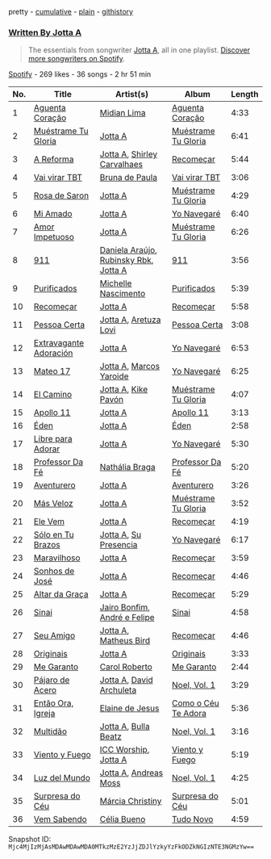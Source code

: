 pretty - [cumulative](/playlists/cumulative/37i9dQZF1EFEQV17m4HQRw.md) - [plain](/playlists/plain/37i9dQZF1EFEQV17m4HQRw) - [githistory](https://github.githistory.xyz/mackorone/spotify-playlist-archive/blob/main/playlists/plain/37i9dQZF1EFEQV17m4HQRw)

### [Written By Jotta A](https://open.spotify.com/playlist/37i9dQZF1EFEQV17m4HQRw)

> The essentials from songwriter <a href="https://artists.spotify.com/songwriter/2AwZEdm5C3ZwyVr3E1j91g">Jotta A</a>, all in one playlist\. <a href="spotify:genre:0JQ5DAqbMKFSCjnQr8QZ3O">Discover more songwriters on Spotify</a>.

[Spotify](https://open.spotify.com/user/spotify) - 269 likes - 36 songs - 2 hr 51 min

| No. | Title | Artist(s) | Album | Length |
|---|---|---|---|---|
| 1 | [Aguenta Coração](https://open.spotify.com/track/3O3QlOVC1iRmpx7NYg42zY) | [Midian Lima](https://open.spotify.com/artist/1UNm54Ts7vBGKcWjbjEmMw) | [Aguenta Coração](https://open.spotify.com/album/6A3lDsk7ulbP2rdHlxulBG) | 4:33 |
| 2 | [Muéstrame Tu Gloria](https://open.spotify.com/track/14BFOwWp5gp0AxgoxVldZe) | [Jotta A](https://open.spotify.com/artist/1q0fWAYirCJgGf8ysLla6y) | [Muéstrame Tu Gloria](https://open.spotify.com/album/1hdMxcb2eRzIuD2YJuDFTb) | 6:41 |
| 3 | [A Reforma](https://open.spotify.com/track/37mqs99CoVLs3q4MQjHWCp) | [Jotta A](https://open.spotify.com/artist/1q0fWAYirCJgGf8ysLla6y), [Shirley Carvalhaes](https://open.spotify.com/artist/6HNIWHUiKtaQwzY424iplT) | [Recomeçar](https://open.spotify.com/album/1Z6xceemw3XRL3F9mcyDnz) | 5:44 |
| 4 | [Vai virar TBT](https://open.spotify.com/track/3h2tZQaIllLw4UwQqQgNMD) | [Bruna de Paula](https://open.spotify.com/artist/2XJDdlk2Dcn3REYUBkCr9Y) | [Vai virar TBT](https://open.spotify.com/album/16AY6gtvOnC6XTfU5Jplzm) | 3:06 |
| 5 | [Rosa de Saron](https://open.spotify.com/track/5XfnU51P1zZH68aFGgesn1) | [Jotta A](https://open.spotify.com/artist/1q0fWAYirCJgGf8ysLla6y) | [Muéstrame Tu Gloria](https://open.spotify.com/album/1hdMxcb2eRzIuD2YJuDFTb) | 4:29 |
| 6 | [Mi Amado](https://open.spotify.com/track/1jeSylgKUYSYQBU00byXTr) | [Jotta A](https://open.spotify.com/artist/1q0fWAYirCJgGf8ysLla6y) | [Yo Navegaré](https://open.spotify.com/album/7vq363NGh8YcUITw1OSmdH) | 6:40 |
| 7 | [Amor Impetuoso](https://open.spotify.com/track/6mnaqZnMNWgNsRKpfQxBYY) | [Jotta A](https://open.spotify.com/artist/1q0fWAYirCJgGf8ysLla6y) | [Muéstrame Tu Gloria](https://open.spotify.com/album/1hdMxcb2eRzIuD2YJuDFTb) | 6:26 |
| 8 | [911](https://open.spotify.com/track/0Ci1S6gSZJ912cYoSZvJMW) | [Daniela Araújo](https://open.spotify.com/artist/0V3UPrVVcCxIxQU43xYDxC), [Rubinsky Rbk](https://open.spotify.com/artist/5K6MRaKDEJ1bLuHQQFaUFH), [Jotta A](https://open.spotify.com/artist/1q0fWAYirCJgGf8ysLla6y) | [911](https://open.spotify.com/album/3PuIN4CvidkN27v8FCJVbq) | 3:56 |
| 9 | [Purificados](https://open.spotify.com/track/0DYqL9ijMsiUZEqMkyTUHL) | [Michelle Nascimento](https://open.spotify.com/artist/2UBlQ9pjsNtW0uSCWkKmHq) | [Purificados](https://open.spotify.com/album/1FChfjyeKe3iD83te6z5Xs) | 5:39 |
| 10 | [Recomeçar](https://open.spotify.com/track/4khL1wI2vAJsI76YYT9AtG) | [Jotta A](https://open.spotify.com/artist/1q0fWAYirCJgGf8ysLla6y) | [Recomeçar](https://open.spotify.com/album/1Z6xceemw3XRL3F9mcyDnz) | 5:58 |
| 11 | [Pessoa Certa](https://open.spotify.com/track/3WeDX4xrTjr22Rua1f94A9) | [Jotta A](https://open.spotify.com/artist/1q0fWAYirCJgGf8ysLla6y), [Aretuza Lovi](https://open.spotify.com/artist/3cKD8x85OnB9pu8T8k5GYe) | [Pessoa Certa](https://open.spotify.com/album/11P5Ts5KJTKuUJB2KHSvY6) | 3:08 |
| 12 | [Extravagante Adoración](https://open.spotify.com/track/1HuHdHmg3jep3qe6OblEUN) | [Jotta A](https://open.spotify.com/artist/1q0fWAYirCJgGf8ysLla6y) | [Yo Navegaré](https://open.spotify.com/album/7vq363NGh8YcUITw1OSmdH) | 6:53 |
| 13 | [Mateo 17](https://open.spotify.com/track/6phOeAec12tnILyQPwNmej) | [Jotta A](https://open.spotify.com/artist/1q0fWAYirCJgGf8ysLla6y), [Marcos Yaroide](https://open.spotify.com/artist/6vg0y8f0OEXhKvk4EiKHtJ) | [Yo Navegaré](https://open.spotify.com/album/7vq363NGh8YcUITw1OSmdH) | 6:25 |
| 14 | [El Camino](https://open.spotify.com/track/4oiAtbB2nWywnV6VaR5Fug) | [Jotta A](https://open.spotify.com/artist/1q0fWAYirCJgGf8ysLla6y), [Kike Pavón](https://open.spotify.com/artist/2TkDdk47FGnvxcjQGDdPd0) | [Muéstrame Tu Gloria](https://open.spotify.com/album/1hdMxcb2eRzIuD2YJuDFTb) | 4:07 |
| 15 | [Apollo 11](https://open.spotify.com/track/2rtrHYY3AyUlpAB8M4GSAC) | [Jotta A](https://open.spotify.com/artist/1q0fWAYirCJgGf8ysLla6y) | [Apollo 11](https://open.spotify.com/album/2twRkiHWXubukZhe4kp7cm) | 3:13 |
| 16 | [Éden](https://open.spotify.com/track/70BE8zAy2Odekx0zNnT9vO) | [Jotta A](https://open.spotify.com/artist/1q0fWAYirCJgGf8ysLla6y) | [Éden](https://open.spotify.com/album/7GD9Q2dIsisdNZTIDAae18) | 2:58 |
| 17 | [Libre para Adorar](https://open.spotify.com/track/3V5gDsGQuqWC7MvNp2vMuV) | [Jotta A](https://open.spotify.com/artist/1q0fWAYirCJgGf8ysLla6y) | [Yo Navegaré](https://open.spotify.com/album/7vq363NGh8YcUITw1OSmdH) | 5:30 |
| 18 | [Professor Da Fé](https://open.spotify.com/track/1cCeyyYDcmSM0OVuuCq6cs) | [Nathália Braga](https://open.spotify.com/artist/4QkSOV4m3EYCOhZXK9y5vV) | [Professor Da Fé](https://open.spotify.com/album/0V3eiSD7WJckQ3rYQOizyr) | 5:20 |
| 19 | [Aventurero](https://open.spotify.com/track/4ZwgnxVK1fxr58BEVo5sZ8) | [Jotta A](https://open.spotify.com/artist/1q0fWAYirCJgGf8ysLla6y) | [Aventurero](https://open.spotify.com/album/6bWDNm3rA6TGfOLP9bB0pP) | 3:26 |
| 20 | [Más Veloz](https://open.spotify.com/track/7h6wsQoTMVmtR0BgZADere) | [Jotta A](https://open.spotify.com/artist/1q0fWAYirCJgGf8ysLla6y) | [Muéstrame Tu Gloria](https://open.spotify.com/album/1hdMxcb2eRzIuD2YJuDFTb) | 3:52 |
| 21 | [Ele Vem](https://open.spotify.com/track/2OQzta0fwH98eh2n6XGXRK) | [Jotta A](https://open.spotify.com/artist/1q0fWAYirCJgGf8ysLla6y) | [Recomeçar](https://open.spotify.com/album/1Z6xceemw3XRL3F9mcyDnz) | 4:19 |
| 22 | [Sólo en Tu Brazos](https://open.spotify.com/track/6AdKEowNdjZNuoYVl9ZRcA) | [Jotta A](https://open.spotify.com/artist/1q0fWAYirCJgGf8ysLla6y), [Su Presencia](https://open.spotify.com/artist/2gaFnEQydJdWNkT17NLZm3) | [Yo Navegaré](https://open.spotify.com/album/7vq363NGh8YcUITw1OSmdH) | 6:17 |
| 23 | [Maravilhoso](https://open.spotify.com/track/2NlMQxiWYX7ZXOYkgi9YFn) | [Jotta A](https://open.spotify.com/artist/1q0fWAYirCJgGf8ysLla6y) | [Recomeçar](https://open.spotify.com/album/1Z6xceemw3XRL3F9mcyDnz) | 3:59 |
| 24 | [Sonhos de José](https://open.spotify.com/track/0WStd5zTa892KcxoMAiwMx) | [Jotta A](https://open.spotify.com/artist/1q0fWAYirCJgGf8ysLla6y) | [Recomeçar](https://open.spotify.com/album/1Z6xceemw3XRL3F9mcyDnz) | 4:46 |
| 25 | [Altar da Graça](https://open.spotify.com/track/3kKsYXQevowt1FwbP8Fvac) | [Jotta A](https://open.spotify.com/artist/1q0fWAYirCJgGf8ysLla6y) | [Recomeçar](https://open.spotify.com/album/1Z6xceemw3XRL3F9mcyDnz) | 5:29 |
| 26 | [Sinai](https://open.spotify.com/track/56wjqnXX7fv7YY1LgvxT3d) | [Jairo Bonfim](https://open.spotify.com/artist/1DcX51Pc5bYQX0o2fvdGK4), [André e Felipe](https://open.spotify.com/artist/5QQUuUIP9gjrkI8amLfIlb) | [Sinai](https://open.spotify.com/album/6Z3FThXEeuuHq06E5vnCBy) | 4:58 |
| 27 | [Seu Amigo](https://open.spotify.com/track/1LCzoXgWyDy8zMsuiiSsnx) | [Jotta A](https://open.spotify.com/artist/1q0fWAYirCJgGf8ysLla6y), [Matheus Bird](https://open.spotify.com/artist/5eDSBAfXhtDmDcuA4x6oed) | [Recomeçar](https://open.spotify.com/album/1Z6xceemw3XRL3F9mcyDnz) | 4:46 |
| 28 | [Originais](https://open.spotify.com/track/0Qx8lDXJOAZlu59dpFdMqX) | [Jotta A](https://open.spotify.com/artist/1q0fWAYirCJgGf8ysLla6y) | [Originais](https://open.spotify.com/album/0CBOe3rCben0oysg4KZN2p) | 3:33 |
| 29 | [Me Garanto](https://open.spotify.com/track/0M0PZQD7FVD9tgzX1VdRXf) | [Carol Roberto](https://open.spotify.com/artist/7jrmYkaX7aXULg3BX9YAYx) | [Me Garanto](https://open.spotify.com/album/1vWNsqfX0Bbq9Y7F7gEuHB) | 2:44 |
| 30 | [Pájaro de Acero](https://open.spotify.com/track/4ZKcSMonbfKvy9owujzpt9) | [Jotta A](https://open.spotify.com/artist/1q0fWAYirCJgGf8ysLla6y), [David Archuleta](https://open.spotify.com/artist/2C9n4tQgNLhHPhSCmdsQnk) | [Noel, Vol\. 1](https://open.spotify.com/album/5Th7I3iwBjTyLLiryvhaqk) | 3:29 |
| 31 | [Então Ora, Igreja](https://open.spotify.com/track/06Dt8u7ZFbnPMIWJdmY8QB) | [Elaine de Jesus](https://open.spotify.com/artist/6bGbc8Wuk79kOzhCDWmeQQ) | [Como o Céu Te Adora](https://open.spotify.com/album/1nx5w8zaBOoihVeszMVpGF) | 5:36 |
| 32 | [Multidão](https://open.spotify.com/track/3sSJJfvqp9Lv1CNPWTETsv) | [Jotta A](https://open.spotify.com/artist/1q0fWAYirCJgGf8ysLla6y), [Bulla Beatz](https://open.spotify.com/artist/5KpnynCVA9MKJIqQFPnN7C) | [Noel, Vol\. 1](https://open.spotify.com/album/5Th7I3iwBjTyLLiryvhaqk) | 3:16 |
| 33 | [Viento y Fuego](https://open.spotify.com/track/5G9vADNELif86MhpMfJsj5) | [ICC Worship](https://open.spotify.com/artist/78dYVP5riNvP1gSUMrir80), [Jotta A](https://open.spotify.com/artist/1q0fWAYirCJgGf8ysLla6y) | [Viento y Fuego](https://open.spotify.com/album/1gwEQd1JAuVzFmyNuhJxxa) | 5:19 |
| 34 | [Luz del Mundo](https://open.spotify.com/track/4g62y55eG0bqSWmssbUAC2) | [Jotta A](https://open.spotify.com/artist/1q0fWAYirCJgGf8ysLla6y), [Andreas Moss](https://open.spotify.com/artist/2g6nfqSFo2cPVrafnW85jm) | [Noel, Vol\. 1](https://open.spotify.com/album/5Th7I3iwBjTyLLiryvhaqk) | 4:25 |
| 35 | [Surpresa do Céu](https://open.spotify.com/track/1cRCKI1md8hR2jyLHv18ky) | [Márcia Christiny](https://open.spotify.com/artist/1pYxPPrWsaPLwiEyAXBcbe) | [Surpresa do Céu](https://open.spotify.com/album/2JScFg46WmYoCtd1dIGup9) | 5:01 |
| 36 | [Vem Sabendo](https://open.spotify.com/track/6xw0ym9rtm8qxP9DYCzW8q) | [Célia Bueno](https://open.spotify.com/artist/7GWzRK6e1esN02UDMZLhpz) | [Tudo Novo](https://open.spotify.com/album/2GdUy47fwXjOrOjU9v12Pg) | 4:59 |

Snapshot ID: `Mjc4MjIzMjAsMDAwMDAwMDA0MTkzMzE2YzJjZDJlYzkyYzFkODZkNGIzNTE3NGMzYw==`
